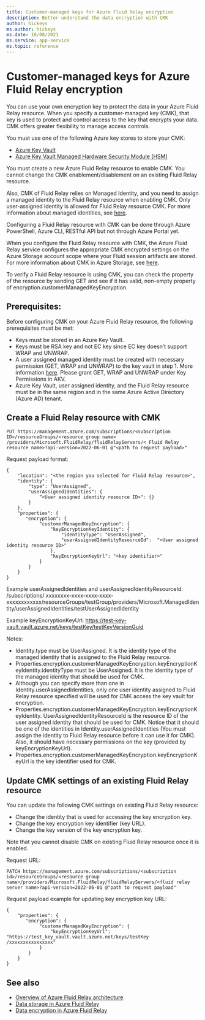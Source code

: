 ```yaml
---
title: Customer-managed keys for Azure Fluid Relay encryption
description: Better understand the data encryption with CMK
author: hickeys
ms.author: hickeys
ms.date: 10/08/2021
ms.service: app-service
ms.topic: reference
---
```


# Customer-managed keys for Azure Fluid Relay encryption

You can use your own encryption key to protect the data in your Azure Fluid Relay resource. When you specify a customer-managed key (CMK), that key is used to protect and control access to the key that encrypts your data. CMK offers greater flexibility to manage access controls. 

You must use one of the following Azure key stores to store your CMK: 
- [Azure Key Vault](../../key-vault/general/overview.md) 
- [Azure Key Vault Managed Hardware Security Module (HSM)](../../key-vault/managed-hsm/overview.md)

You must create a new Azure Fluid Relay resource to enable CMK. You cannot change the CMK enablement/disablement on an existing Fluid Relay resource. 

Also, CMK of Fluid Relay relies on Managed Identity, and you need to assign a managed identity to the Fluid Relay resource when enabling CMK. Only user-assigned identity is allowed for Fluid Relay resource CMK. For more information about managed identities, see [here](../../active-directory/managed-identities-azure-resources/overview.md#managed-identity-types).

Configuring a Fluid Relay resource with CMK can be done through Azure PowerShell, Azure CLI, RESTful API but not through Azure Portal yet. 

When you configure the Fluid Relay resource with CMK, the Azure Fluid Relay service configures the appropriate CMK encrypted settings on the Azure Storage account scope where your Fluid session artifacts are stored. For more information about CMK in Azure Storage, see [here](../../storage/common/customer-managed-keys-overview.md). 

To verify a Fluid Relay resource is using CMK, you can check the property of the resource by sending GET and see if it has valid, non-empty property of encryption.customerManagedKeyEncryption. 

## Prerequisites: 

Before configuring CMK on your Azure Fluid Relay resource, the following prerequisites must be met: 
- Keys must be stored in an Azure Key Vault.
- Keys must be RSA key and not EC key since EC key doesn’t support WRAP and UNWRAP.
- A user assigned managed identity must be created with necessary permission (GET, WRAP and UNWRAP) to the key vault in step 1. More information [here](../../active-directory/managed-identities-azure-resources/tutorial-windows-vm-access-nonaad.md). Please grant GET, WRAP and UNWRAP under Key Permissions in AKV.
- Azure Key Vault, user assigned identity, and the Fluid Relay resource must be in the same region and in the same Azure Active Directory (Azure AD) tenant. 

## Create a Fluid Relay resource with CMK

```
PUT https://management.azure.com/subscriptions/<subscription ID>/resourceGroups/<resource group name> /providers/Microsoft.FluidRelay/fluidRelayServers/< Fluid Relay resource name>?api-version=2022-06-01 @"<path to request payload>" 
```

Request payload format: 

```
{ 
    "location": "<the region you selected for Fluid Relay resource>", 
    "identity": { 
        "type": "UserAssigned", 
        "userAssignedIdentities": { 
            “<User assigned identity resource ID>": {} 
        } 
    }, 
    "properties": { 
       "encryption": { 
            "customerManagedKeyEncryption": { 
                "keyEncryptionKeyIdentity": { 
                    "identityType": "UserAssigned", 
                    "userAssignedIdentityResourceId":  "<User assigned identity resource ID>" 
                }, 
                "keyEncryptionKeyUrl": "<key identifier>" 
            } 
        } 
    } 
} 
```

Example userAssignedIdentities and userAssignedIdentityResourceId: 
/subscriptions/ xxxxxxxx-xxxx-xxxx-xxxx-xxxxxxxxxxxx/resourceGroups/testGroup/providers/Microsoft.ManagedIdentity/userAssignedIdentities/testUserAssignedIdentity 

Example keyEncryptionKeyUrl: https://test-key-vault.vault.azure.net/keys/testKey/testKeyVersionGuid 

Notes:
- Identity.type must be UserAssigned. It is the identity type of the managed identity that is assigned to the Fluid Relay resource.
- Properties.encryption.customerManagedKeyEncryption.keyEncryptionKeyIdentity.identityType must be UserAssigned. It is the identity type of the managed identity that should be used for CMK.
- Although you can specify more than one in Identity.userAssignedIdentities, only one user identity assigned to Fluid Relay resource specified will be used for CMK access the key vault for encryption.
- Properties.encryption.customerManagedKeyEncryption.keyEncryptionKeyIdentity. UserAssignedIdentityResourceId is the resource ID of the user assigned identity that should be used for CMK. Notice that it should be one of the identities in Identity.userAssignedIdentities (You must assign the identity to Fluid Relay resource before it can use it for CMK). Also, it should have necessary permissions on the key (provided by keyEncryptionKeyUrl).
- Properties.encryption.customerManagedKeyEncryption.keyEncryptionKeyUrl is the key identifier used for CMK. 

## Update CMK settings of an existing Fluid Relay resource 

You can update the following CMK settings on existing Fluid Relay resource: 
- Change the identity that is used for accessing the key encryption key.
- Change the key encryption key identifier (key URL).
- Change the key version of the key encryption key. 

Note that you cannot disable CMK on existing Fluid Relay resource once it is enabled. 

Request URL: 

```
PATCH https://management.azure.com/subscriptions/<subscription id>/resourceGroups/<resource group name>/providers/Microsoft.FluidRelay/fluidRelayServers/<fluid relay server name>?api-version=2022-06-01 @"path to request payload" 
```

Request payload example for updating key encryption key URL:

```
{ 
    "properties": { 
       "encryption": { 
            "customerManagedKeyEncryption": { 
                "keyEncryptionKeyUrl": "https://test_key_vault.vault.azure.net/keys/testKey /xxxxxxxxxxxxxxxx" 
            } 
        } 
    } 
}
```

## See also

- [Overview of Azure Fluid Relay architecture](architecture.md)
- [Data storage in Azure Fluid Relay](../concepts/data-storage.md)
- [Data encryption in Azure Fluid Relay](../concepts/data-encryption.md)
